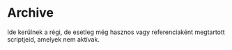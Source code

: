 # Archive

Ide kerülnek a régi, de esetleg még hasznos vagy referenciaként megtartott scriptjeid, amelyek nem aktívak.
